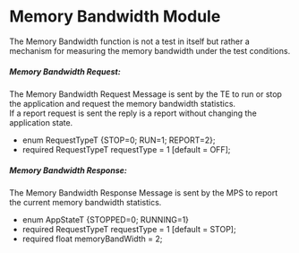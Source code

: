 # Memory Bandwidth Module
The Memory Bandwidth function is not a test in itself but rather a mechanism for measuring the memory bandwidth under the test conditions.				

##### Memory Bandwidth Request:
The Memory Bandwidth Request Message is sent by the TE to run or stop the application and request the memory bandwidth statistics.  
If	a	report	request	is	sent	the	reply	is	a	report	without	changing	the	
application	state. 

  - enum RequestTypeT {STOP=0; RUN=1; REPORT=2};
  - required RequestTypeT requestType = 1 [default = OFF];
  
##### Memory Bandwidth Response:  
The Memory Bandwidth Response Message is sent by the MPS to report the current memory bandwidth statistics.

  - enum AppStateT {STOPPED=0; RUNNING=1}
  - required RequestTypeT requestType = 1 [default = STOP];
  - required float memoryBandWidth = 2;